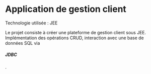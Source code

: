 # Application de gestion client
Technologie utilisée : JEE

Le projet consiste à créer une plateforme de gestion client sous JEE.
Implémentation des opérations CRUD, interaction avec une base de données SQL via <h5>JDBC</h5>. 
